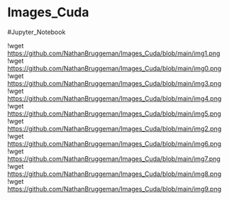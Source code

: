 # Images_Cuda

#Jupyter_Notebook

!wget https://github.com/NathanBruggeman/Images_Cuda/blob/main/img1.png  
!wget https://github.com/NathanBruggeman/Images_Cuda/blob/main/img0.png  
!wget https://github.com/NathanBruggeman/Images_Cuda/blob/main/img3.png  
!wget https://github.com/NathanBruggeman/Images_Cuda/blob/main/img4.png  
!wget https://github.com/NathanBruggeman/Images_Cuda/blob/main/img5.png  
!wget https://github.com/NathanBruggeman/Images_Cuda/blob/main/img2.png  
!wget https://github.com/NathanBruggeman/Images_Cuda/blob/main/img6.png  
!wget https://github.com/NathanBruggeman/Images_Cuda/blob/main/img7.png  
!wget https://github.com/NathanBruggeman/Images_Cuda/blob/main/img8.png  
!wget https://github.com/NathanBruggeman/Images_Cuda/blob/main/img9.png  
